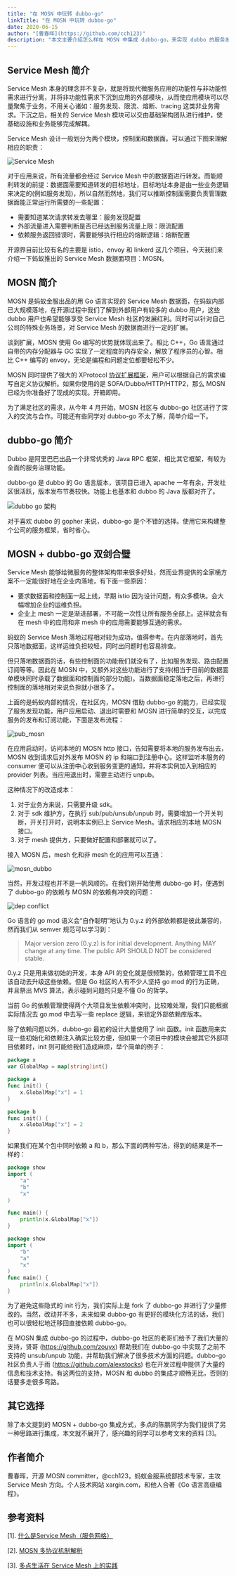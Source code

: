 ```yaml
---
title: "在 MOSN 中玩转 dubbo-go"
linkTitle: "在 MOSN 中玩转 dubbo-go"
date: 2020-06-15
author: "[曹春晖](https://github.com/cch123)"
description: "本文主要介绍怎么样在 MOSN 中集成 dubbo-go，来实现 dubbo 的服务发现。"
---
```


## Service Mesh 简介

Service Mesh 本身的理念并不复杂，就是将现代微服务应用的功能性与非功能性需求进行分离，并将非功能性需求下沉到应用的外部模块，从而使应用模块可以尽量聚焦于业务，不用关心诸如：服务发现、限流、熔断、tracing 这类非业务需求。下沉之后，相关的 Service Mesh 模块可以交由基础架构团队进行维护，使基础设施和业务能够完成解耦。

Service Mesh 设计一般划分为两个模块，控制面和数据面。可以通过下图来理解相应的职责：

![Service Mesh](./service-mesh-arch.png)

对于应用来说，所有流量都会经过 Service Mesh 中的数据面进行转发。而能顺利转发的前提：数据面需要知道转发的目标地址，目标地址本身是由一些业务逻辑来决定的(例如服务发现)，所以自然而然地，我们可以推断控制面需要负责管理数据面能正常运行所需要的一些配置：

* 需要知道某次请求转发去哪里：服务发现配置
* 外部流量进入需要判断是否已经达到服务流量上限：限流配置
* 依赖服务返回错误时，需要能够执行相应的熔断逻辑：熔断配置

开源界目前比较有名的主要是 istio，envoy 和 linkerd 这几个项目，今天我们来介绍一下蚂蚁推出的 Service Mesh 数据面项目：MOSN。

## MOSN 简介

MOSN 是蚂蚁金服出品的用 Go 语言实现的 Service Mesh 数据面，在蚂蚁内部已大规模落地，在开源过程中我们了解到外部用户有较多的 dubbo 用户，这些 dubbo 用户也希望能够享受 Service Mesh 社区的发展红利。同时可以针对自己公司的特殊业务场景，对 Service Mesh 的数据面进行一定的扩展。

谈到扩展，MOSN 使用 Go 编写的优势就体现出来了。相比 C++，Go 语言通过自带的内存分配器与 GC 实现了一定程度的内存安全，解放了程序员的心智。相比 C++ 编写的 envoy，无论是编程和问题定位都要轻松不少。

MOSN 同时提供了强大的 XProtocol [协议扩展框架](https://mosn.io/zh/docs/concept/multi-protocol/)，用户可以根据自己的需求编写自定义协议解析。如果你使用的是 SOFA/Dubbo/HTTP/HTTP2，那么 MOSN 已经为你准备好了现成的实现。开箱即用。

为了满足社区的需求，从今年 4 月开始，MOSN 社区与 dubbo-go 社区进行了深入的交流与合作。可能还有些同学对 dubbo-go 不太了解，简单介绍一下。

## dubbo-go 简介

Dubbo 是阿里巴巴出品一个非常优秀的 Java RPC 框架，相比其它框架，有较为全面的服务治理功能。

dubbo-go 是 dubbo 的 Go 语言版本，该项目已进入 apache 一年有余，开发社区很活跃，版本发布节奏较快。功能上也基本和 dubbo 的 Java 版都对齐了。

![dubbo go 架构](./dubbo-go-arch.png)

对于喜欢 dubbo 的 gopher 来说，dubbo-go 是个不错的选择。使用它来构建整个公司的服务框架，省时省心。

## MOSN + dubbo-go 双剑合璧

Service Mesh 能够给微服务的整体架构带来很多好处，然而业界提供的全家桶方案不一定能很好地在企业内落地，有下面一些原因：

* 要求数据面和控制面一起上线，早期 istio 因为设计问题，有众多模块。会大幅增加企业的运维负担。
* 企业上 mesh 一定是渐进部署，不可能一次性让所有服务全部上。这样就会有在 mesh 中的应用和非 mesh 中的应用需要能够互通的需求。

蚂蚁的 Service Mesh 落地过程相对较为成功，值得参考。在内部落地时，首先只落地数据面，这样运维负担较轻，同时出问题时也容易排查。

但只落地数据面的话，有些控制面的功能我们就没有了，比如服务发现、路由配置订阅等等。因此在 MOSN 中，又额外对这些功能进行了支持(相当于目前的数据面单模块同时承载了数据面和控制面的部分功能)。当数据面稳定落地之后，再进行控制面的落地相对来说负担就小很多了。

上面的是蚂蚁内部的情况，在社区内，MOSN 借助 dubbo-go 的能力，已经实现了服务发现功能，用户应用启动、退出时需要和 MOSN 进行简单的交互，以完成服务的发布和订阅功能，下面是发布流程：

![pub_mosn](./mosn_dubbo2.png)

在应用启动时，访问本地的 MOSN http 接口，告知需要将本地的服务发布出去，MOSN 收到请求后对外发布 MOSN 的 ip 和端口到注册中心。这样监听本服务的 consumer 便可以从注册中心收到服务变更的通知，并将本实例加入到相应的 provider 列表。当应用退出时，需要主动进行 unpub。

这种情况下的改造成本：

1. 对于业务方来说，只需要升级 sdk。
2. 对于 sdk 维护方，在执行 sub/pub/unsub/unpub 时，需要增加一个开关判断，开关打开时，说明本实例已上 Service Mesh。请求相应的本地 MOSN 接口。
3. 对于 mesh 提供方，只要做好配置和部署就可以了。

接入 MOSN 后，mesh 化和非 mesh 化的应用可以互通：

![mosn_dubbo](./mosn_dubbo.png)

当然，开发过程也并不是一帆风顺的。在我们刚开始使用 dubbo-go 时，便遇到了 dubbo-go 的依赖与 MOSN 的依赖有冲突的问题：

![dep conflict](./dep_conflict.png)

Go 语言的 go mod 语义会“自作聪明”地认为 0.y.z 的外部依赖都是彼此兼容的，然而我们从 semver 规范可以学习到：

> Major version zero (0.y.z) is for initial development. Anything MAY change at any time. The public API SHOULD NOT be considered stable.

0.y.z 只是用来做初始的开发，本身 API 的变化就是很频繁的，依赖管理工具不应该自动去升级这些依赖。但是 Go 社区的人有不少人坚持 go mod 的行为正确，并且祭出 MVS 算法，表示碰到问题的只是不懂 Go 的哲学。

当前 Go 的依赖管理使得两个大项目发生依赖冲突时，比较难处理，我们只能根据实际情况去 go.mod 中去写一些 replace 逻辑，来锁定外部依赖库版本。

除了依赖问题以外，dubbo-go 最初的设计大量使用了 init 函数。init 函数用来实现一些初始化和依赖注入确实比较方便，但如果一个项目中的模块会被其它外部项目依赖时，init 则可能给我们造成麻烦，举个简单的例子：

```go
package x
var GlobalMap = map[string]int{}

package a
func init() {
    x.GlobalMap["x"] = 1
}

package b
func init() {
    x.GlobalMap["x"] = 2
}
```

如果我们在某个包中同时依赖 a 和 b，那么下面的两种写法，得到的结果是不一样的：

```go
package show
import (
    "a"
    "b"
    "x"
)

func main() {
    println(x.GlobalMap["x"])
}
```

```go
package show
import (
    "b"
    "a"
    "x"
)
func main() {
    println(x.GlobalMap["x"])
}
```

为了避免这些隐式的 init 行为，我们实际上是 fork 了 dubbo-go 并进行了少量修改的。当然，改动并不多，未来如果 dubbo-go 有更好的模块化方法的话，我们也可以很轻松地迁移回直接依赖 dubbo-go。

在 MOSN 集成 dubbo-go 的过程中，dubbo-go 社区的老哥们给予了我们大量的支持，贤哥 (https://github.com/zouyx) 帮助我们在 dubbo-go 中实现了之前不支持的 unsub/unpub 功能，并帮助我们解决了很多技术方面的问题。dubbo-go 社区负责人于雨 (https://github.com/alexstocks) 也在开发过程中提供了大量的信息和技术支持。有这两位的支持，MOSN 和 dubbo 的集成才顺畅无比，否则的话要多走很多弯路。

## 其它选择

除了本文提到的 MOSN + dubbo-go 集成方式，多点的陈鹏同学为我们提供了另一种思路进行集成，本文就不展开了，感兴趣的同学可以参考文末的资料 [3]。

## 作者简介

曹春晖，开源 MOSN committer，@cch123，蚂蚁金服系统部技术专家，主攻 Service Mesh 方向。个人技术网站 xargin.com，和他人合著《Go 语言高级编程》。

## 参考资料

[1]. [什么是Service Mesh（服务网格）](https://jimmysong.io/blog/what-is-a-service-mesh/)

[2]. [MOSN 多协议机制解析](https://mosn.io/zh/docs/concept/multi-protocol)

[3]. [多点生活在 Service Mesh 上的实践](https://mp.weixin.qq.com/s/mhHnH6ZDPPs6Gr0a20WGOw)
